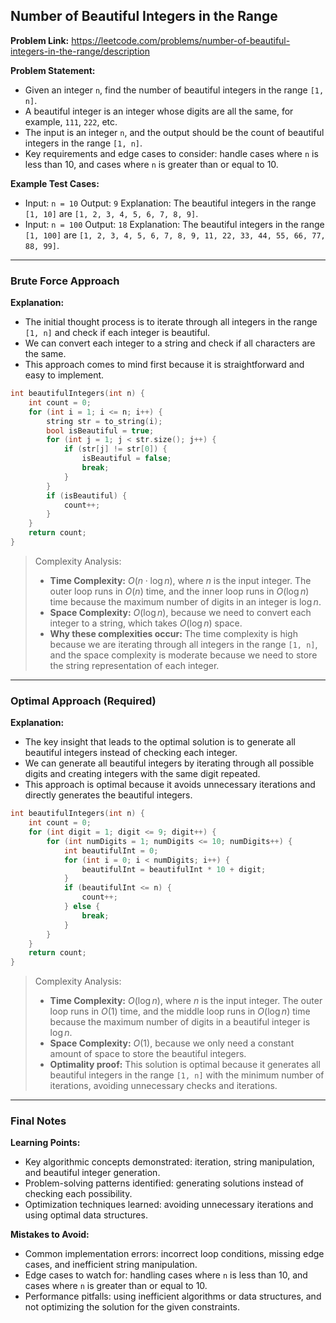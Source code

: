 ## Number of Beautiful Integers in the Range

**Problem Link:** https://leetcode.com/problems/number-of-beautiful-integers-in-the-range/description

**Problem Statement:**
- Given an integer `n`, find the number of beautiful integers in the range `[1, n]`.
- A beautiful integer is an integer whose digits are all the same, for example, `111`, `222`, etc.
- The input is an integer `n`, and the output should be the count of beautiful integers in the range `[1, n]`.
- Key requirements and edge cases to consider: handle cases where `n` is less than 10, and cases where `n` is greater than or equal to 10.

**Example Test Cases:**
- Input: `n = 10`
  Output: `9`
  Explanation: The beautiful integers in the range `[1, 10]` are `[1, 2, 3, 4, 5, 6, 7, 8, 9]`.
- Input: `n = 100`
  Output: `18`
  Explanation: The beautiful integers in the range `[1, 100]` are `[1, 2, 3, 4, 5, 6, 7, 8, 9, 11, 22, 33, 44, 55, 66, 77, 88, 99]`.

---

### Brute Force Approach

**Explanation:**
- The initial thought process is to iterate through all integers in the range `[1, n]` and check if each integer is beautiful.
- We can convert each integer to a string and check if all characters are the same.
- This approach comes to mind first because it is straightforward and easy to implement.

```cpp
int beautifulIntegers(int n) {
    int count = 0;
    for (int i = 1; i <= n; i++) {
        string str = to_string(i);
        bool isBeautiful = true;
        for (int j = 1; j < str.size(); j++) {
            if (str[j] != str[0]) {
                isBeautiful = false;
                break;
            }
        }
        if (isBeautiful) {
            count++;
        }
    }
    return count;
}
```

> Complexity Analysis:
> - **Time Complexity:** $O(n \cdot \log n)$, where $n$ is the input integer. The outer loop runs in $O(n)$ time, and the inner loop runs in $O(\log n)$ time because the maximum number of digits in an integer is $\log n$.
> - **Space Complexity:** $O(\log n)$, because we need to convert each integer to a string, which takes $O(\log n)$ space.
> - **Why these complexities occur:** The time complexity is high because we are iterating through all integers in the range `[1, n]`, and the space complexity is moderate because we need to store the string representation of each integer.

---

### Optimal Approach (Required)

**Explanation:**
- The key insight that leads to the optimal solution is to generate all beautiful integers instead of checking each integer.
- We can generate all beautiful integers by iterating through all possible digits and creating integers with the same digit repeated.
- This approach is optimal because it avoids unnecessary iterations and directly generates the beautiful integers.

```cpp
int beautifulIntegers(int n) {
    int count = 0;
    for (int digit = 1; digit <= 9; digit++) {
        for (int numDigits = 1; numDigits <= 10; numDigits++) {
            int beautifulInt = 0;
            for (int i = 0; i < numDigits; i++) {
                beautifulInt = beautifulInt * 10 + digit;
            }
            if (beautifulInt <= n) {
                count++;
            } else {
                break;
            }
        }
    }
    return count;
}
```

> Complexity Analysis:
> - **Time Complexity:** $O(\log n)$, where $n$ is the input integer. The outer loop runs in $O(1)$ time, and the middle loop runs in $O(\log n)$ time because the maximum number of digits in a beautiful integer is $\log n$.
> - **Space Complexity:** $O(1)$, because we only need a constant amount of space to store the beautiful integers.
> - **Optimality proof:** This solution is optimal because it generates all beautiful integers in the range `[1, n]` with the minimum number of iterations, avoiding unnecessary checks and iterations.

---

### Final Notes

**Learning Points:**
- Key algorithmic concepts demonstrated: iteration, string manipulation, and beautiful integer generation.
- Problem-solving patterns identified: generating solutions instead of checking each possibility.
- Optimization techniques learned: avoiding unnecessary iterations and using optimal data structures.

**Mistakes to Avoid:**
- Common implementation errors: incorrect loop conditions, missing edge cases, and inefficient string manipulation.
- Edge cases to watch for: handling cases where `n` is less than 10, and cases where `n` is greater than or equal to 10.
- Performance pitfalls: using inefficient algorithms or data structures, and not optimizing the solution for the given constraints.